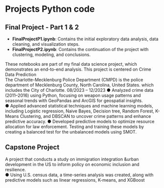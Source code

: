 # Projects Python code
## Final Project - Part 1 & 2

- **FinalProjectP1.ipynb**: Contains the initial exploratory data analysis, data cleaning, and visualization steps.
- **FinalProjectP2.ipynb**: Contains the continuation of the project with clustering, modeling, and conclusions.

These notebooks are part of my final data science project, which demonstrates an end-to-end analysis.
This project is centered on Crime Data Prediction  
The Charlotte-Mecklenburg Police Department (CMPD) is the police department of Mecklenburg County, North Carolina, United States.
which includes the City of Charlotte.
08/2023 – 12/2023 
● Analyzed crime data (2011–2016) using Python, focusing on weapon usage patterns and seasonal trends with 
GeoPandas and ArcGIS for geospatial insights.  
● Applied advanced statistical techniques and machine learning models, including Logistic regression, Naive 
Bayes, Decision tree, Random Forest, K-Means Clustering, and DBSCAN to uncover crime patterns and enhance 
predictive accuracy. 
● Developed predictive models to optimize resource allocation for law enforcement. Testing and training these 
models by creating a balanced test for the unbalanced models using SMOT. 


## Capstone Project
A project that conducts a study on immigration integration &urban development in the US to inform policy on 
economic inclusion and resilience.  
● Using U.S. census data, a time-series analysis was created, along with predictive models such as linear 
regressions, K-means, and XGBoost
